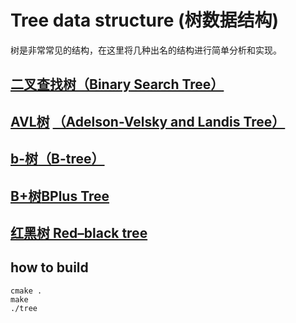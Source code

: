 # Tree data structure (树数据结构)
树是非常常见的结构，在这里将几种出名的结构进行简单分析和实现。
## [二叉查找树](./doc/bst.md)[（Binary Search Tree）](https://en.wikipedia.org/wiki/Binary_search_tree)
## [AVL树](./doc/avlt.md) [（Adelson-Velsky and Landis Tree）](https://en.wikipedia.org/wiki/AVL_tree)
## [b-树](./doc/btree.md)[（B-tree）](https://en.wikipedia.org/wiki/B-tree)
## [B+树](./doc/bptree.md)[BPlus Tree](https://en.wikipedia.org/wiki/B%2B_tree)
## [红黑树 Red–black tree](https://en.wikipedia.org/wiki/Red%E2%80%93black_tree)

## how to build
```
cmake .
make
./tree
```